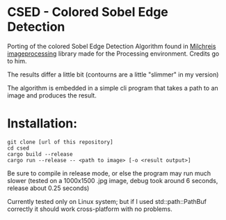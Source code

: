 # CSED - Colored Sobel Edge Detection
Porting of the colored Sobel Edge Detection Algorithm found in [Milchreis imageprocessing](https://github.com/Milchreis/processing-imageprocessing) library made for the Processing environment. Credits go to him.

The results differ a little bit (contourns are a little "slimmer" in my version)

The algorithm is embedded in a simple cli program that takes a path to an image and produces the result.

# Installation:

```
git clone [url of this repository]
cd csed
cargo build --release
cargo run --release -- <path to image> [-o <result output>]
```

Be sure to compile in release mode, or else the program may run much slower (tested on a 1000x1500 .jpg image, debug took around 6 seconds, release about 0.25 seconds)

Currently tested only on Linux system; but if I used std::path::PathBuf correctly it should work cross-platform with no problems.
